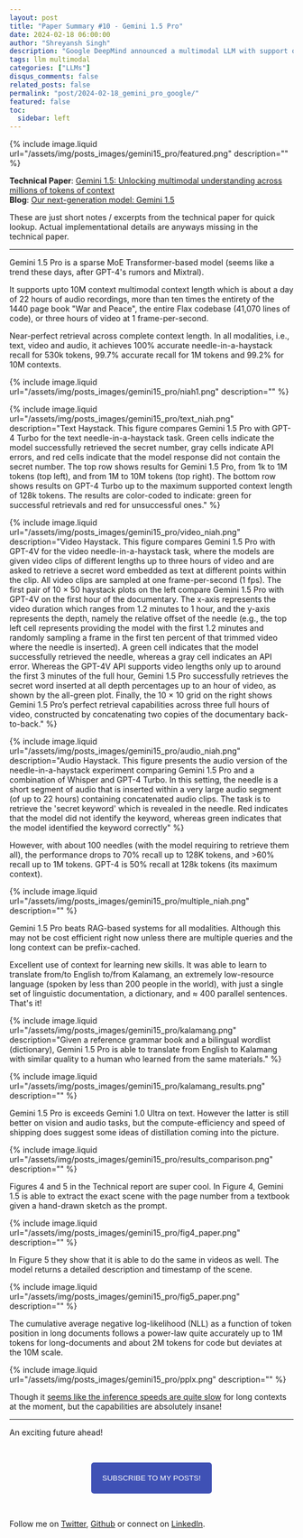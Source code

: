 ```yaml
---
layout: post
title: "Paper Summary #10 - Gemini 1.5 Pro"
date: 2024-02-18 06:00:00
author: "Shreyansh Singh"
description: "Google DeepMind announced a multimodal LLM with support of up to 10M context length."
tags: llm multimodal
categories: ["LLMs"]
disqus_comments: false
related_posts: false
permalink: "post/2024-02-18_gemini_pro_google/"
featured: false
toc:
  sidebar: left
---
```


{% include image.liquid url="/assets/img/posts_images/gemini15_pro/featured.png" description="" %}

**Technical Paper**: [Gemini 1.5: Unlocking multimodal understanding across millions of tokens of context](https://storage.googleapis.com/deepmind-media/gemini/gemini_v1_5_report.pdf)  
**Blog**: [Our next-generation model: Gemini 1.5](https://blog.google/technology/ai/google-gemini-next-generation-model-february-2024)  

These are just short notes / excerpts from the technical paper for quick lookup. Actual implementational details are anyways missing in the technical paper.

--------------------

Gemini 1.5 Pro is a sparse MoE Transformer-based model (seems like a trend these days, after GPT-4's rumors and Mixtral).

It supports upto 10M context multimodal context length which is about a day of 22 hours of audio recordings, more than ten times the entirety of the 1440 page book "War and Peace", the entire Flax codebase (41,070 lines of code), or three hours of video at 1 frame-per-second.

Near-perfect retrieval across complete context length. In all modalities, i.e., text, video and audio, it achieves 100% accurate needle-in-a-haystack recall for 530k tokens, 99.7% accurate recall for 1M tokens and 99.2% for 10M contexts. 

{% include image.liquid url="/assets/img/posts_images/gemini15_pro/niah1.png" description="" %}

{% include image.liquid url="/assets/img/posts_images/gemini15_pro/text_niah.png" description="Text Haystack. This figure compares Gemini 1.5 Pro with GPT-4 Turbo for the text needle-in-a-haystack task. Green cells indicate the model successfully retrieved the secret number, gray cells indicate API errors, and red cells indicate that the model response did not contain the secret number. The top row shows results for Gemini 1.5 Pro, from 1k to 1M tokens (top left), and from 1M to 10M tokens (top right). The bottom row shows results on GPT-4 Turbo up to the maximum supported context length of 128k tokens. The results are color-coded to indicate: green for successful retrievals and red for unsuccessful ones." %}

{% include image.liquid url="/assets/img/posts_images/gemini15_pro/video_niah.png" description="Video Haystack. This figure compares Gemini 1.5 Pro with GPT-4V for the video needle-in-a-haystack task, where the models are given video clips of different lengths up to three hours of video and are asked to retrieve a secret word embedded as text at different points within the clip. All video clips are sampled at one frame-per-second (1 fps). The first pair of 10 × 50 haystack plots on the left compare Gemini 1.5 Pro with GPT-4V on the first hour of the documentary. The x-axis represents the video duration which ranges from 1.2 minutes to 1 hour, and the y-axis represents the depth, namely the relative offset of the needle (e.g., the top left cell represents providing the model with the first 1.2 minutes and randomly sampling a frame in the first ten percent of that trimmed video where the needle is inserted). A green cell indicates that the model successfully retrieved the needle, whereas a gray cell indicates an API error. Whereas the GPT-4V API supports video lengths only up to around the first 3 minutes of the full hour, Gemini 1.5 Pro successfully retrieves the secret word inserted at all depth percentages up to an hour of video, as shown by the all-green plot. Finally, the 10 × 10 grid on the right shows Gemini 1.5 Pro’s perfect retrieval capabilities across three full hours of video, constructed by concatenating two copies of the documentary back-to-back." %}

{% include image.liquid url="/assets/img/posts_images/gemini15_pro/audio_niah.png" description="Audio Haystack. This figure presents the audio version of the needle-in-a-haystack experiment comparing Gemini 1.5 Pro and a combination of Whisper and GPT-4 Turbo. In this setting, the needle is a short segment of audio that is inserted within a very large audio segment (of up to 22 hours) containing concatenated audio clips. The task is to retrieve the 'secret keyword' which is revealed in the needle. Red indicates that the model did not identify the keyword, whereas green indicates that the model identified the keyword correctly" %}

However, with about 100 needles (with the model requiring to retrieve them all), the performance drops to 70% recall up to 128K tokens, and >60% recall up to 1M tokens. GPT-4 is 50% recall at 128k tokens (its maximum context).

{% include image.liquid url="/assets/img/posts_images/gemini15_pro/multiple_niah.png" description="" %}

Gemini 1.5 Pro beats RAG-based systems for all modalities. Although this may not be cost efficient right now unless there are multiple queries and the long context can be prefix-cached.

Excellent use of context for learning new skills. It was able to learn to translate from/to English to/from Kalamang, an extremely low-resource language (spoken by less than 200 people in the world), with just a single set of linguistic documentation, a dictionary, and ≈ 400 parallel sentences. That's it!

{% include image.liquid url="/assets/img/posts_images/gemini15_pro/kalamang.png" description="Given a reference grammar book and a bilingual wordlist (dictionary), Gemini 1.5 Pro is able to translate from English to Kalamang with similar quality to a human who learned from the same materials." %}

{% include image.liquid url="/assets/img/posts_images/gemini15_pro/kalamang_results.png" description="" %}

Gemini 1.5 Pro is exceeds Gemini 1.0 Ultra on text. However the latter is still better on vision and audio tasks, but the compute-efficiency and speed of shipping does suggest some ideas of distillation coming into the picture.

{% include image.liquid url="/assets/img/posts_images/gemini15_pro/results_comparison.png" description="" %}

Figures 4 and 5 in the Technical report are super cool. In Figure 4, Gemini 1.5 is able to extract the exact scene with the page number from a textbook given a hand-drawn sketch as the prompt. 

{% include image.liquid url="/assets/img/posts_images/gemini15_pro/fig4_paper.png" description="" %}

In Figure 5 they show that it is able to do the same in videos as well. The model returns a detailed description and timestamp of the scene.

{% include image.liquid url="/assets/img/posts_images/gemini15_pro/fig5_paper.png" description="" %}

The cumulative average negative log-likelihood (NLL) as a function of token position in long documents follows a power-law quite accurately up to 1M tokens for long-documents and about 2M tokens for code but deviates at the 10M scale.

{% include image.liquid url="/assets/img/posts_images/gemini15_pro/pplx.png" description="" %}

Though it [seems like the inference speeds are quite slow](https://youtu.be/wa0MT8OwHuk) for long contexts at the moment, but the capabilities are absolutely insane!

------

An exciting future ahead!

&nbsp;

<script type="text/javascript" src="//downloads.mailchimp.com/js/signup-forms/popup/unique-methods/embed.js" data-dojo-config="usePlainJson: true, isDebug: false"></script>

<!-- <button style="background-color: #70ab17; color: #1770AB" id="openpopup">Subscribe to my posts!</button> -->
<div class="button_cont" align="center"><button id="openpopup" class="example_a">Subscribe to my posts!</button></div>

<style>
    .example_a {
        color: #fff !important;
        text-transform: uppercase;
        text-decoration: none;
        background: #3f51b5;
        padding: 20px;
        border-radius: 5px;
        cursor: pointer;
        display: inline-block;
        border: none;
        transition: all 0.4s ease 0s;
    }

    .example_a:hover {
        background: #434343;
        letter-spacing: 1px;
        -webkit-box-shadow: 0px 5px 40px -10px rgba(0,0,0,0.57);
        -moz-box-shadow: 0px 5px 40px -10px rgba(0,0,0,0.57);
        box-shadow: 5px 40px -10px rgba(0,0,0,0.57);
        transition: all 0.4s ease 0s;
    }
</style>


<script type="text/javascript">

function showMailingPopUp() {
    window.dojoRequire(["mojo/signup-forms/Loader"], function(L) { L.start({"baseUrl":"mc.us4.list-manage.com","uuid":"0b10ac14f50d7f4e7d11cf26a","lid":"667a1bb3da","uniqueMethods":true}) })

    document.cookie = "MCPopupClosed=;path=/;expires=Thu, 01 Jan 1970 00:00:00 UTC";
}

document.getElementById("openpopup").onclick = function() {showMailingPopUp()};

</script>

&nbsp;  

<script data-name="BMC-Widget" data-cfasync="false" src="https://cdnjs.buymeacoffee.com/1.0.0/widget.prod.min.js" data-id="shreyanshsingh" data-description="Support me on Buy me a coffee!" data-message="" data-color="#FF5F5F" data-position="Right" data-x_margin="18" data-y_margin="18"></script>

Follow me on [Twitter](https://twitter.com/shreyansh_26), [Github](https://github.com/shreyansh26) or connect on [LinkedIn](https://www.linkedin.com/in/shreyansh26/).
